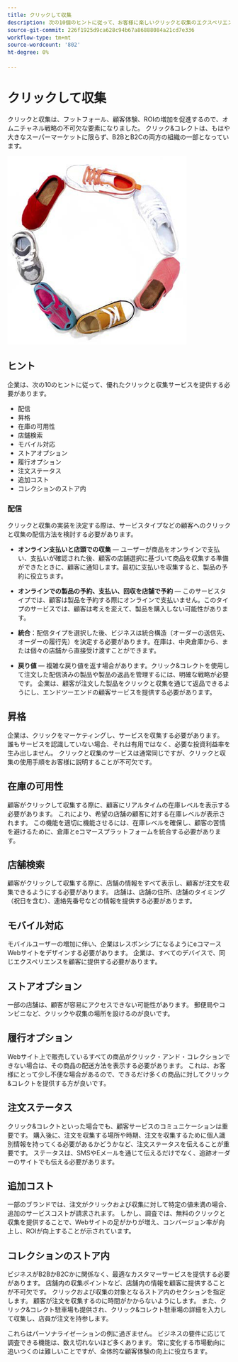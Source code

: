 ```yaml
---
title: クリックして収集
description: 次の10個のヒントに従って、お客様に楽しいクリックと収集のエクスペリエンスを提供します。
source-git-commit: 226f1925d9ca628c94b67a86888084a21cd7e336
workflow-type: tm+mt
source-wordcount: '802'
ht-degree: 0%

---
```



# クリックして収集

クリックと収集は、フットフォール、顧客体験、ROIの増加を促進するので、オムニチャネル戦略の不可欠な要素になりました。 クリック&amp;コレクトは、もはや大きなスーパーマーケットに限らず、B2BとB2Cの両方の組織の一部となっています。

![円の靴](../../assets/playbooks/shoes.png)

## ヒント

企業は、次の10のヒントに従って、優れたクリックと収集サービスを提供する必要があります。

- 配信
- 昇格
- 在庫の可用性
- 店舗検索
- モバイル対応
- ストアオプション
- 履行オプション
- 注文ステータス
- 追加コスト
- コレクションのストア内

### 配信

クリックと収集の実装を決定する際は、サービスタイプなどの顧客へのクリックと収集の配信方法を検討する必要があります。

- **オンライン支払いと店頭での収集** — ユーザーが商品をオンラインで支払い、支払いが確認された後、顧客の店舗選択に基づいて商品を収集する準備ができたときに、顧客に通知します。最初に支払いを収集すると、製品の予約に役立ちます。

- **オンラインでの製品の予約、支払い、回収を店舗で予約** — このサービスタイプでは、顧客は製品を予約する際にオンラインで支払いません。このタイプのサービスでは、顧客は考えを変えて、製品を購入しない可能性があります。

- **統合**：配信タイプを選択した後、ビジネスは統合構造（オーダーの送信先、オーダーの履行先）を決定する必要があります。在庫は、中央倉庫から、または個々の店舗から直接受け渡すことができます。

- **戻り値** — 複雑な戻り値を返す場合があります。クリック&amp;コレクトを使用して注文した配信済みの製品や製品の返品を管理するには、明確な戦略が必要です。 企業は、顧客が注文した製品をクリックと収集を通じて返品できるようにし、エンドツーエンドの顧客サービスを提供する必要があります。

## 昇格

企業は、クリックをマーケティングし、サービスを収集する必要があります。 誰もサービスを認識していない場合、それは有用ではなく、必要な投資利益率を生み出しません。 クリックと収集のサービスは通常同じですが、クリックと収集の使用手順をお客様に説明することが不可欠です。

## 在庫の可用性

顧客がクリックして収集する際に、顧客にリアルタイムの在庫レベルを表示する必要があります。 これにより、希望の店舗の顧客に対する在庫レベルが表示されます。 この機能を適切に機能させるには、在庫レベルを確保し、顧客の苦情を避けるために、倉庫とeコマースプラットフォームを統合する必要があります。

## 店舗検索

顧客がクリックして収集する際に、店舗の情報をすべて表示し、顧客が注文を収集できるようにする必要があります。 店舗は、店舗の住所、店舗のタイミング（祝日を含む）、連絡先番号などの情報を提供する必要があります。

## モバイル対応

モバイルユーザーの増加に伴い、企業はレスポンシブになるようにeコマースWebサイトをデザインする必要があります。 企業は、すべてのデバイスで、同じエクスペリエンスを顧客に提供する必要があります。

## ストアオプション

一部の店舗は、顧客が容易にアクセスできない可能性があります。 郵便局やコンビニなど、クリックや収集の場所を設けるのが良いです。

## 履行オプション

Webサイト上で販売しているすべての商品がクリック・アンド・コレクションできない場合は、その商品の配送方法を表示する必要があります。 これは、お客様にとって少し不便な場合があるので、できるだけ多くの商品に対してクリック&amp;コレクトを提供する方が良いです。

## 注文ステータス

クリック&amp;コレクトといった場合でも、顧客サービスのコミュニケーションは重要です。 購入後に、注文を収集する場所や時期、注文を収集するために個人識別情報を持ってくる必要があるかどうかなど、注文ステータスを伝えることが重要です。 ステータスは、SMSやEメールを通じて伝えるだけでなく、追跡オーダーのサイトでも伝える必要があります。

## 追加コスト

一部のブランドでは、注文がクリックおよび収集に対して特定の値未満の場合、追加のサービスコストが請求されます。 しかし、調査では、無料のクリックと収集を提供することで、Webサイトの足がかりが増え、コンバージョン率が向上し、ROIが向上することが示されています。

## コレクションのストア内

ビジネスがB2BかB2Cかに関係なく、最適なカスタマーサービスを提供する必要があります。 店舗内の収集ポイントなど、店舗内の情報を顧客に提供することが不可欠です。 クリックおよび収集の対象となるストア内のセクションを指定します。 顧客が注文を収集するのに時間がかからないようにします。 また、クリック&amp;コレクト駐車場も提供され、クリック&amp;コレクト駐車場の詳細を入力して収集し、店員が注文を持参します。

これらはパーソナライゼーションの例に過ぎません。 ビジネスの要件に応じて調査できる機能は、数え切れないほど多くあります。 常に変化する市場動向に追いつくのは難しいことですが、全体的な顧客体験の向上に役立ちます。
